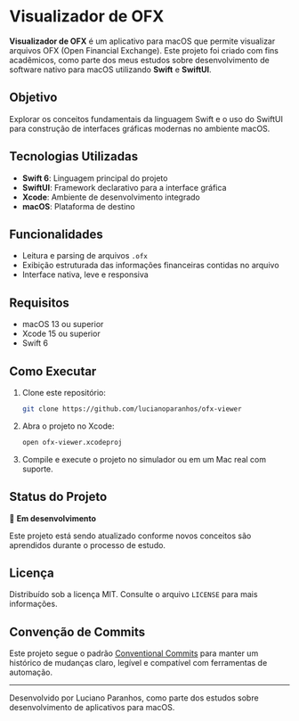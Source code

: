 # Visualizador de OFX

**Visualizador de OFX** é um aplicativo para macOS que permite visualizar arquivos OFX (Open Financial Exchange). Este projeto foi criado com fins acadêmicos, como parte dos meus estudos sobre desenvolvimento de software nativo para macOS utilizando **Swift** e **SwiftUI**.

## Objetivo

Explorar os conceitos fundamentais da linguagem Swift e o uso do SwiftUI para construção de interfaces gráficas modernas no ambiente macOS.

## Tecnologias Utilizadas

- **Swift 6**: Linguagem principal do projeto
- **SwiftUI**: Framework declarativo para a interface gráfica
- **Xcode**: Ambiente de desenvolvimento integrado
- **macOS**: Plataforma de destino

## Funcionalidades

- Leitura e parsing de arquivos `.ofx`
- Exibição estruturada das informações financeiras contidas no arquivo
- Interface nativa, leve e responsiva

## Requisitos

- macOS 13 ou superior
- Xcode 15 ou superior
- Swift 6

## Como Executar

1. Clone este repositório:
   ```bash
   git clone https://github.com/lucianoparanhos/ofx-viewer
   ```
2. Abra o projeto no Xcode:
   ```bash
   open ofx-viewer.xcodeproj
   ```
3. Compile e execute o projeto no simulador ou em um Mac real com suporte.

## Status do Projeto

:hammer: **Em desenvolvimento**

Este projeto está sendo atualizado conforme novos conceitos são aprendidos durante o processo de estudo.

## Licença

Distribuído sob a licença MIT. Consulte o arquivo `LICENSE` para mais informações.

## Convenção de Commits

Este projeto segue o padrão [Conventional Commits](https://www.conventionalcommits.org/pt-br/v1.0.0/) para manter um histórico de mudanças claro, legível e compatível com ferramentas de automação.

---

Desenvolvido por Luciano Paranhos, como parte dos estudos sobre desenvolvimento de aplicativos para macOS.
